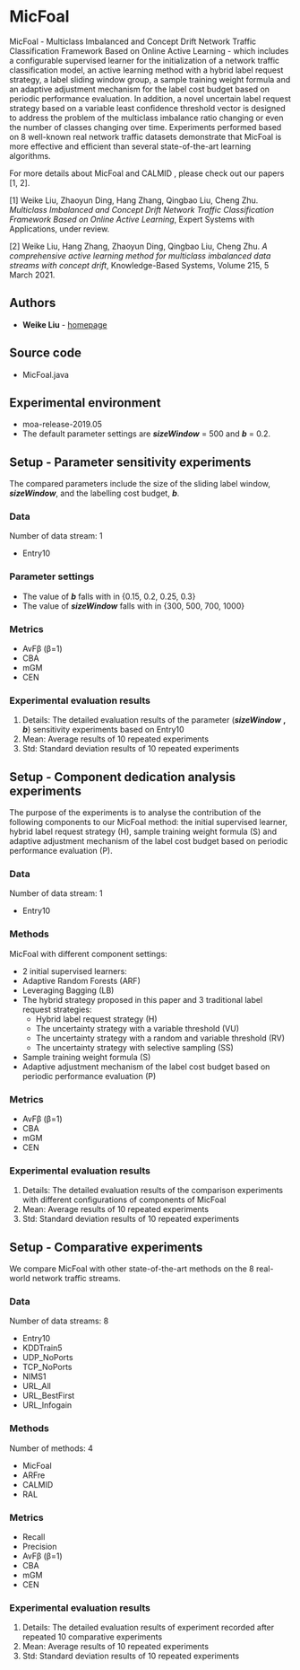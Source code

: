 # MicFoal

MicFoal - Multiclass Imbalanced and Concept Drift Network Traffic Classification Framework Based on Online Active Learning - which includes a configurable supervised learner for the initialization of a network traffic classification model, an active learning method with a hybrid label request strategy, a label sliding window group, a sample training weight formula and an adaptive adjustment mechanism for the label cost budget based on periodic performance evaluation. In addition, a novel uncertain label request strategy based on a variable least confidence threshold vector is designed to address the problem of the multiclass imbalance ratio changing or even the number of classes changing over time. Experiments performed based on 8 well-known real network traffic datasets demonstrate that MicFoal is more effective and efficient than several state-of-the-art learning algorithms.

For more details about MicFoal and CALMID , please check out our papers [1, 2].

[1] Weike Liu, Zhaoyun Ding, Hang Zhang, Qingbao Liu, Cheng Zhu. *Multiclass Imbalanced and Concept Drift Network Traffic Classification Framework Based on Online Active Learning*, Expert Systems with Applications,  under review.

[2] Weike Liu, Hang Zhang, Zhaoyun Ding, Qingbao Liu, Cheng Zhu.  *A comprehensive active learning method for multiclass imbalanced data streams with concept drift*, Knowledge-Based Systems, Volume 215, 5 March 2021.

## 

## Authors

- **Weike Liu** - [homepage](https://www.researchgate.net/profile/Weike-Liu)

  

## Source code

- MicFoal.java



## Experimental environment

- moa-release-2019.05
-  The default parameter settings are ***sizeWindow*** = 500 and ***b*** = 0.2.



## Setup - Parameter sensitivity experiments

The compared parameters include the size of the sliding label window, ***sizeWindow***, and the labelling cost budget, ***b***. 

### Data

Number of data stream: 1

- Entry10

### Parameter settings

-  The value of ***b*** falls with in {0.15, 0.2, 0.25, 0.3}
- The value of ***sizeWindow*** falls with in {300, 500, 700, 1000}

### Metrics

- AvFβ (β=1)
- CBA
- mGM
- CEN

### Experimental evaluation results

1. Details: The detailed evaluation results of the parameter (***sizeWindow*** **,** ***b***) sensitivity experiments based on Entry10
2. Mean: Average results of 10 repeated experiments
3. Std: Standard deviation results of 10 repeated experiments



## Setup - Component dedication analysis experiments

The purpose of the experiments is to analyse the contribution of the following components to our MicFoal method: the initial supervised learner, hybrid label request strategy (H), sample training weight formula (S) and adaptive adjustment mechanism of the label cost budget based on periodic performance evaluation (P). 

### Data

Number of data stream: 1

- Entry10

### Methods

MicFoal with different component settings: 
-  2 initial supervised learners:
  - Adaptive Random Forests (ARF)
  - Leveraging Bagging (LB)
- The hybrid strategy proposed in this paper and 3 traditional label request strategies:
  - Hybrid label request strategy (H)
  - The uncertainty strategy with a variable threshold (VU)
  - The uncertainty strategy with a random and variable threshold (RV)
  - The uncertainty strategy with selective sampling (SS)
- Sample training weight formula (S)
- Adaptive adjustment mechanism of the label cost budget based on periodic performance evaluation (P)

### Metrics

- AvFβ (β=1)
- CBA
- mGM
- CEN

### Experimental evaluation results 

1. Details: The detailed evaluation results of the comparison experiments with different configurations of components of MicFoal
2. Mean: Average results of 10 repeated experiments
3. Std: Standard deviation results of 10 repeated experiments



## Setup - Comparative experiments

We compare MicFoal with other state-of-the-art methods on the 8 real-world network traffic streams. 

### Data

Number of data streams: 8

- Entry10
- KDDTrain5
- UDP_NoPorts
- TCP_NoPorts
- NIMS1
- URL_All
- URL_BestFirst
- URL_Infogain

### Methods

Number of methods: 4

- MicFoal 
- ARFre
- CALMID
- RAL

### Metrics

- Recall
- Precision
- AvFβ (β=1)
- CBA
- mGM
- CEN

### Experimental evaluation results 

1. Details: The detailed evaluation results of experiment recorded after repeated 10 comparative experiments
2. Mean: Average results of 10 repeated experiments
3. Std: Standard deviation results of 10 repeated experiments



